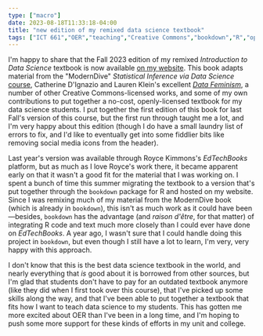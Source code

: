 ```yaml
---
type: ["macro"]
date: 2023-08-18T11:33:18-04:00
title: "new edition of my remixed data science textbook"
tags: ["ICT 661","OER","teaching","Creative Commons","bookdown","R","open textbooks","alternative textbooks"]
---
```

I'm happy to share that the Fall 2023 edition of my remixed *Introduction to Data Science* textbook is now available [on my website](https://spencergreenhalgh.com/ict_lis_661_textbook_2023_fall/_book/). This book adapts material from the "ModernDive" *Statistical Inference via Data Science* [course](https://moderndive.com/), Catherine D'Ignazio and Lauren Klein's excellent *[Data Feminism](https://moderndive.com/)*, a number of other Creative Commons-licensed works, and some of my own contributions to put together a no-cost, openly-licensed textbook for my data science students. I put together the first edition of this book for last Fall's version of this course, but the first run through taught me a lot, and I'm very happy about this edition (though I do have a small laundry list of errors to fix, and I'd like to eventually get into some fiddlier bits like removing social media icons from the header). 

Last year's version was available through Royce Kimmons's *EdTechBooks* platform, but as much as I love Royce's work there, it became apparent early on that it wasn't a good fit for the material that I was working on. I spent a bunch of time this summer migrating the textbook to a version that's put together through the `bookdown` package for R and hosted on my website. Since I was remixing much of my material from the ModernDive book (which is already in `bookdown`), this isn't as much work as it could have been—besides, `bookdown` has the advantage (and *raison d'être*, for that matter) of integrating R code and text much more closely than I could ever have done on *EdTechBooks*. A year ago, I wasn't sure that I could handle doing this project in `bookdown`, but even though I still have a lot to learn, I'm very, very happy with this approach.

I don't know that this is the best data science textbook in the world, and nearly everything that *is* good about it is borrowed from other sources, but I'm glad that students don't have to pay for an outdated textbook anymore (like they did when I first took over this course), that I've picked up some skills along the way, and that I've been able to put together a textbook that fits how I want to teach data science to my students. This has gotten me more excited about OER than I've been in a long time, and I'm hoping to push some more support for these kinds of efforts in my unit and college.
